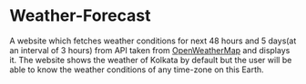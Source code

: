 # Weather-Forecast
A website which fetches weather conditions for next 48 hours and 5 days(at an interval of 3 hours) from API taken from [OpenWeatherMap](https://openweathermap.org/) and displays it. The website shows the weather of Kolkata by default but the user will be able to know the weather conditions of any time-zone on this Earth.
